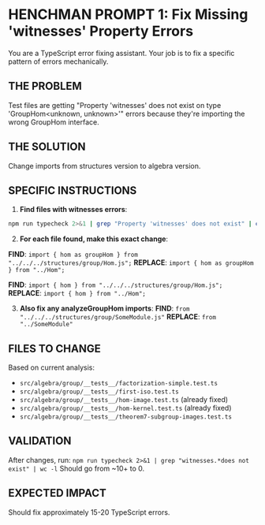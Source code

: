 # HENCHMAN PROMPT 1: Fix Missing 'witnesses' Property Errors

You are a TypeScript error fixing assistant. Your job is to fix a specific pattern of errors mechanically.

## THE PROBLEM
Test files are getting "Property 'witnesses' does not exist on type 'GroupHom<unknown, unknown>'" errors because they're importing the wrong GroupHom interface.

## THE SOLUTION
Change imports from structures version to algebra version.

## SPECIFIC INSTRUCTIONS

1. **Find files with witnesses errors**:
```bash
npm run typecheck 2>&1 | grep "Property 'witnesses' does not exist" | cut -d: -f1 | sort | uniq
```

2. **For each file found, make this exact change**:

**FIND**: `import { hom as groupHom } from "../../../structures/group/Hom.js";`
**REPLACE**: `import { hom as groupHom } from "../Hom";`

**FIND**: `import { hom } from "../../../structures/group/Hom.js";`  
**REPLACE**: `import { hom } from "../Hom";`

3. **Also fix any analyzeGroupHom imports**:
**FIND**: `from "../../../structures/group/SomeModule.js"`
**REPLACE**: `from "../SomeModule"`

## FILES TO CHANGE
Based on current analysis:
- `src/algebra/group/__tests__/factorization-simple.test.ts` 
- `src/algebra/group/__tests__/first-iso.test.ts`
- `src/algebra/group/__tests__/hom-image.test.ts` (already fixed)
- `src/algebra/group/__tests__/hom-kernel.test.ts` (already fixed)
- `src/algebra/group/__tests__/theorem7-subgroup-images.test.ts`

## VALIDATION
After changes, run: `npm run typecheck 2>&1 | grep "witnesses.*does not exist" | wc -l`
Should go from ~10+ to 0.

## EXPECTED IMPACT
Should fix approximately 15-20 TypeScript errors.